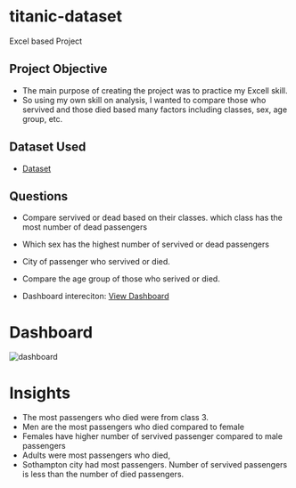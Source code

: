 # titanic-dataset
Excel based Project

## Project Objective
- The main purpose of creating the project was to practice my Excell skill.
- So using my own skill on analysis, I wanted to compare those who servived and those died based many factors including classes, sex, age group, etc.

## Dataset Used
- <a href="https://github.com/Salah-Adam/titanic-dataset/blob/main/dashboard.png">Dataset</a>

## Questions
- Compare servived or dead based on their classes. which class has the most number of dead passengers
- Which sex has the highest number of servived or dead passengers
- City of passenger who servived or died.
- Compare the age group of those who serived or died.
  
- Dashboard intereciton: <a href="https://github.com/Salah-Adam/titanic-dataset/blob/main/dashboard.png">View Dashboard</a>

# Dashboard
![dashboard](https://github.com/user-attachments/assets/c32cd974-f62f-47f1-aae2-acd9de6d4637)

# Insights
- The most passengers who died were from class 3.
- Men are the most passengers who died compared to female
- Females have higher number of servived passenger compared to male passengers
- Adults were most passengers who died,
- Sothampton city had most passengers. Number of servived passengers is less than the number of died passengers.

